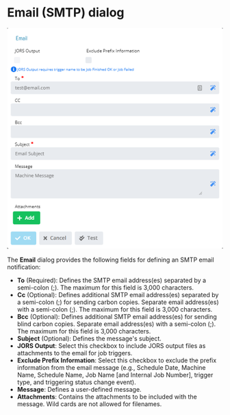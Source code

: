 
# Email (SMTP) dialog

![Email Notification](../../../../../../Resources/Images/SM/Library/NotificationTriggers/email-dialog.png "Email Notification")

The **Email** dialog provides the following fields for defining an SMTP
email notification:

- **To** (Required): Defines the SMTP email address(es) separated by a
    semi-colon (;). The maximum for this field is 3,000 characters.
- **Cc** (Optional): Defines additional SMTP email address(es)
    separated by a semi-colon (;) for sending carbon copies. Separate
    email address(es) with a semi-colon (;). The maximum for this field
    is 3,000 characters.
- **Bcc** (Optional): Defines additional SMTP email address(es) for
    sending blind carbon copies. Separate email address(es) with a
    semi-colon (;). The maximum for this field is 3,000 characters.
- **Subject** (Optional): Defines the message's subject.
- **JORS Output**: Select this checkbox to include JORS output files
    as attachments to the email for job triggers.
- **Exclude Prefix Information**: Select this checkbox to exclude the
    prefix information from the email message (e.g., Schedule Date,
    Machine Name, Schedule Name, Job Name \[and Internal Job Number\],
    trigger type, and triggering status change event).
- **Message**: Defines a user-defined message.
- **Attachments**: Contains the attachments to be included with the
    message. Wild cards are not allowed for filenames.
